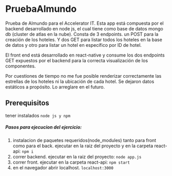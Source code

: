 # PruebaAlmundo
Prueba de Almundo para el Accelerator IT. Esta app está compuesta por el backend desarrollado en node js, el cual tiene como base de datos mongo db (cluster de atlas en la nube). Consta de 3 endpoints. un POST para la creación de los hoteles. Y dos GET para listar todos los hoteles en la base de datos y otro para listar un hotel en específico por ID de hotel.

El front end está desarrollado en react-native y consume los dos endpoints GET expuestos por el backend para la correcta visualización de los componentes.

Por cuestiones de tiempo no me fue posible renderizar correctamente las estrellas de los hoteles ni la ubicación de cada hotel. Se dejaron datos estáticos a propósito. Lo arreglare en el futuro.

## Prerequisitos

tener instalados  `node js y npm `

##### Pasos para ejecucion del ejercicio:

1. instalacion de paquetes requeridos(node_modules) tanto para front como para el back.
ejecutar en la raiz del proyecto y en la carpeta react-api: `npm i`
2. correr backend.
ejecutar en la raiz del proyecto: `node app.js`
3. correr front.
ejecutar en la carpeta react-api:  `npm start `
4. en el navegador abrir localhost.
 `localhost:3000 `
